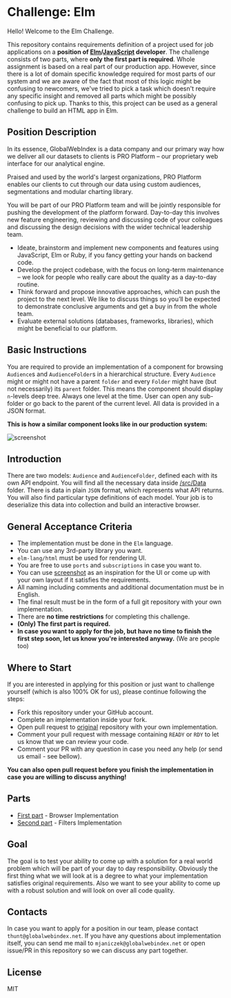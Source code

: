 # Challenge: Elm

Hello! Welcome to the Elm Challenge.

This repository contains requirements definition of a project used for job applications
on a **position of [Elm](https://elm-lang.org/)/[JavaScript](https://www.javascript.com/) developer**.
The challenge consists of two parts, where **only the first part is required**.
Whole assignment is based on a real part of our production app.
However, since there is a lot of domain specific knowledge required for most parts of our system
and we are aware of the fact that most of this logic might be confusing to newcomers, we've tried to
pick a task which doesn't require any specific insight and removed all parts which might be possibly confusing to pick up.
Thanks to this, this project can be used as a general challenge to build an HTML app in Elm.

## Position Description

In its essence, GlobalWebIndex is a data company and our primary way how we deliver all our datasets to clients is PRO Platform – our proprietary web interface for our analytical engine.

Praised and used by the world's largest organizations, PRO Platform enables our clients to cut through our data using custom audiences, segmentations and modular charting library.

You will be part of our PRO Platform team and will be jointly responsible for pushing the development of the platform forward.
Day-to-day this involves new feature engineering, reviewing and discussing code of your colleagues and discussing the design decisions with the wider technical leadership team.

- Ideate, brainstorm and implement new components and features using JavaScript, Elm or Ruby, if you fancy getting your hands on backend code.
- Develop the project codebase, with the focus on long-term maintenance – we look for people who really care about the quality as a day-to-day routine.
- Think forward and propose innovative approaches, which can push the project to the next level.
We like to discuss things so you’ll be expected to demonstrate conclusive arguments and get a buy in from the whole team.
- Evaluate external solutions (databases, frameworks, libraries), which might be beneficial to our platform.

## Basic Instructions

You are required to provide an implementation of a component for browsing `Audience`s and `AudienceFolder`s in a hierarchical structure.
Every `Audience` might or might not have a parent `folder` and every `Folder` might have (but not necessarily) its `parent` folder.
This means the component should display `n`-levels deep tree. Always one level at the time.
User can open any sub-folder or go back to the parent of the current level.
All data is provided in a JSON format.

**This is how a similar component looks like in our production system:**

![screenshot](media/screenshot.png)

## Introduction

There are two models: `Audience` and `AudienceFolder`, defined each with its own API endpoint.
You will find all the necessary data inside [/src/Data](/src/Data) folder. There is data in plain `JSON` format, which represents what API returns.
You will also find particular type definitions of each model. Your job is to deserialize this data into collection and build an interactive browser.

## General Acceptance Criteria

- The implementation must be done in the `Elm` language.
- You can use any 3rd-party library you want.
- `elm-lang/html` must be used for rendering UI.
- You are free to use `ports` and `subscriptions` in case you want to.
- You can use [screenshot](/media/screenshot.png) as an inspiration for the UI or come up with your own layout if it satisfies the requirements.
- All naming including comments and additional documentation must be in English.
- The final result must be in the form of a full git repository with your own implementation.
- There are **no time restrictions** for completing this challenge.
- **(Only) The first part is required.**
- **In case you want to apply for the job, but have no time to finish the first step soon, let us know you're interested anyway.** (We are people too)

## Where to Start

If you are interested in applying for this position or just want to challenge yourself (which is also 100% OK for us),
please continue following the steps:

- Fork this repository under your GitHub account.
- Complete an implementation inside your fork.
- Open pull request to [original](https://github.com/GlobalWebIndex/challenge-elm/) repository with your own implementation.
- Comment your pull request with message containing `READY` or `RDY` to let us know that we can review your code.
- Comment your PR with any question in case you need any help (or send us email - see bellow).

**You can also open pull request before you finish the implementation in case you are willing to discuss anything!**

## Parts

- [First part](FIRST_STEP.md) - Browser Implementation
- [Second part](SECOND_STEP.md) - Filters Implementation

## Goal

The goal is to test your ability to come up with a solution for a real world problem which will be part of your day to day responsibility.
Obviously the first thing what we will look at is a degree to what your implementation satisfies original requirements.
Also we want to see your ability to come up with a robust solution and will look on over all code quality.

## Contacts

In case you want to apply for a position in our team, please contact `thunt@globalwebindex.net`.
If you have any questions about implementation itself, you can send me mail to `mjaniczek@globalwebindex.net`
or open issue/PR in this repository so we can discuss any part together.

## License

MIT
